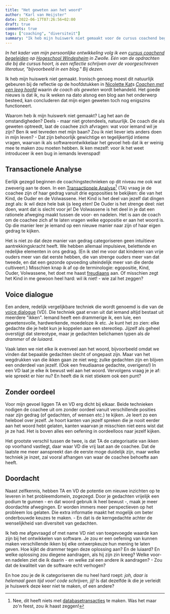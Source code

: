 ```yaml
---
title: "Het geweten aan het woord"
author: "Karl van Heijster"
date: 2022-06-17T07:26:56+02:00
draft: true
comments: true
tags: ["coaching", "diversiteit"]
summary: "Ik heb mijn huiswerk niet gemaakt voor de cursus coachend begeleiden. Ironisch genoeg moest dit natuurlijk gebeuren bij de reflectie op de hoofdstukken in Nicolette Kats *Coachen met een leeg hoofd* waarin *de coach als geweten* wordt behandeld. Het goede nieuws is dat ik, nu ik weken na dato alsnog een blog aan het onderwerp besteed, kan concluderen dat mijn eigen geweten toch nog enigszins functioneert."
---
```


*In het kader van mijn persoonlijke ontwikkeling volg ik een [cursus coachend begeleiden](https://www.windesheim.nl/opleidingen/deeltijd/cursus/basiscursus-coachen-en-coachend-begeleiden) op [Hogeschool Windesheim](https://www.windesheim.nl/) in Zwolle. Eén van de opdrachten die bij die cursus hoort, is een reflectie schrijven over de voorgeschreven literatuur, "bijvoorbeeld in een blog." Bij dezen.*


Ik heb mijn huiswerk niet gemaakt. Ironisch genoeg moest dit natuurlijk gebeuren bij de reflectie op de hoofdstukken in [Nicolette Kat](https://katconsult.nl/)s [*Coachen met een leeg hoofd*](https://www.vanduurenmedia.nl/EAN/9789089650023/Coachen_met_een_leeg_hoofd) waarin *de coach als geweten* wordt behandeld. Het goede nieuws is dat ik, nu ik weken na dato alsnog een blog aan het onderwerp besteed, kan concluderen dat mijn eigen geweten toch nog enigszins functioneert.


Waarom heb ik mijn huiswerk niet gemaakt? Lag het aan de omstandigheden? Deels - maar niet grotendeels, natuurlijk. De coach die als geweten optreedt, laat de coachee zich afvragen: wat voor iemand wil je zijn? Ben ik wel tevreden met mijn baan? Zou ik niet liever iets anders doen in mijn leven? - Dat zijn behoorlijk gewichtige en tegelijkertijd intieme vragen, waarvan ik als softwareontwikkelaar het gevoel heb dat ik er weinig mee te maken zou moeten hebben. Ik ken mezelf: voor ik het weet introduceer ik een bug in iemands levenspad!


## Transactionele Analyse


Eerlijk gezegd beginnen de coachingstechnieken op dit niveau me ook wat zweverig aan te doen. In een [Transactionele Analyse](https://nl.wikipedia.org/wiki/Transactionele_analyse)[^1] (TA) vraag je de coachee zijn of haar gedrag vanuit drie egoposities te bekijken: die van het Kind, de Ouder en de Volwassene. Het Kind is het deel van jezelf dat dingen zegt als: ik wil deze hele bak ijs leeg eten! De Ouder is het strenge deel: niet doen, want dat is slecht voor je! De Volwassene is het deel in je dat een rationele afweging maakt tussen de voor- en nadelen. Het is aan de coach om de coachee zich af te laten vragen welke egopositie er aan het woord is. Op die manier leer je iemand op een nieuwe manier naar zijn of haar eigen gedrag te kijken.


Het is niet zo dat deze manier van gedrag categoriseren geen intuïtieve aantrekkingskracht heeft. We hebben allemaal impulsieve, belettende en redelijke elementen in ons gedrag. (En ik stel me voor dat kinderen van vrije ouders meer van dat eerste hebben, die van strenge ouders meer van dat tweede, en dat een gezonde opvoeding uiteindelijk meer van die derde cultiveert.) Misschien knap ik af op de terminologie: egopositie, Kind, Ouder, Volwassene, het doet me haast [freudiaans](https://nl.wikipedia.org/wiki/Sigmund_Freud) aan. Of misschien zegt het Kind in me gewoon heel hard: wil ik niet! - wie zal het zeggen? 


## Voice dialogue


Een andere, redelijk vergelijkbare techniek die wordt genoemd is die van de [voice dialogue](http://voicedialogueworld.com/nl/voice-dialogue/what-is-voice-dialogue-2/) (VD). Die techniek gaat ervan uit dat iemand altijd bestaat uit meerdere "ikken". Iemand heeft een drammerige ik, een luie, een gewetensvolle, hardwerkende, moedeloze ik etc. Je kunt het zo zien: elke gedachte die je hebt kun je koppelen aan een stereotiep. Jijzelf als geheel overstijgt dat stereotype, maar je gedachten belichamen typen als *de drammer* of *de luiaard*.


Vaak laten we niet elke ik evenveel aan het woord, bijvoorbeeld omdat we vinden dat bepaalde gedachten slecht of ongepast zijn. Maar van het wegdrukken van die ikken gaan ze niet weg; zulke gedachten zijn en blijven een onderdeel van jezelf. (Ook een freudiaanse gedachte, overigens!) In een VD laat je elke ik bewust wél aan het woord. Vervolgens vraag je je af: wie spreekt er hier nu? En heeft die ik niet stiekem ook een punt?


## Zonder oordeel


Voor mijn gevoel liggen TA en VD erg dicht bij elkaar. Beide technieken nodigen de coachee uit om zonder oordeel vanuit verschillende posities naar zijn gedrag (of gedachten, of wensen etc.) te kijken. Je leert zo een heleboel over jezelf. Je hoort kanten van jezelf spreken die je nooit eerder aan het woord hebt gelaten, kanten waarvan je misschien niet eens wist dat je ze had. Het is boven alles een oefening in oordeelloos naar jezelf kijken.


Het grootste verschil tussen de twee, is dat TA de categorisatie van ikken op voorhand vastlegt, daar waar VD die vrij laat aan de coachee. Dat de laatste me meer aanspreekt dan de eerste moge duidelijk zijn, maar welke techniek je inzet, zal vooral afhangen van waar de coachee behoefte aan heeft.


## Doordacht


Naast zelfkennis, hebben TA en VD de potentie om nieuwe inzichten op te leveren in het probleemdomein, zogezegd. Door je gedachten vrijelijk een podium te gunnen - en dat woord gebruik ik heel bewust -, maak je meer doordachte afwegingen. Er worden immers meer perspectieven op het probleem los gelaten. Die extra informatie maakt het mogelijk om beter onderbouwde keuzes te maken. - En dat is de kerngedachte achter de wenselijkheid van diversiteit van gedachten.


Ik heb me afgevraagd of met name VD niet van toegevoegde waarde kan zijn bij het ontwikkelen van software. Je zou er een oefening van kunnen maken verschillende ikken bij elke ontwerpkeuze hun mening te laten geven. Hoe kijkt de drammer tegen deze oplossing aan? En de luiaard? En welke oplossing zou diegene aandragen, als hij zijn zin kreeg? Welke voor- en nadelen ziet die ik daarin - en welke zal een andere ik aandragen? - Zou dat de kwaliteit van de software echt verhogen?


En hoe zou je de ik categoriseren die nu heel hard roept: *joh, daar is helemaal geen tijd voor! code schrijven, jij!* Is dat dezelfde ik die je verleidt je huiswerk deze keer niet te maken, of een andere?


[^1]: Nee, dit heeft niets met [databasetransacties](https://en.wikipedia.org/wiki/Database_transaction) te maken. Was het maar zo'n feest, zou ik haast zeggen!
